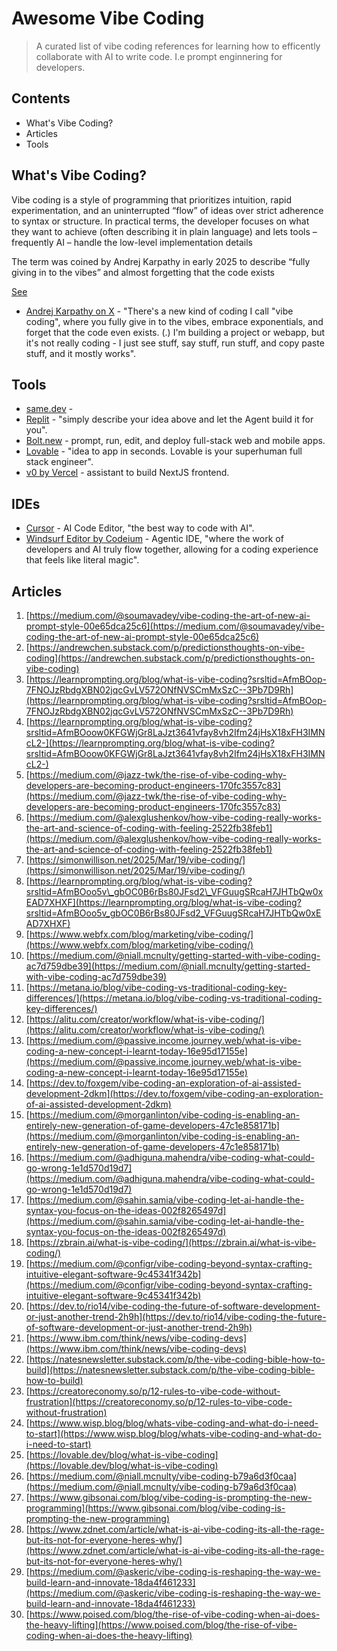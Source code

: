 # Awesome Vibe Coding

> A curated list of vibe coding references for learning how to efficently collaborate with AI to write code. I.e prompt enginnering for developers.

## Contents

- What's Vibe Coding?
- Articles
- Tools

## What's Vibe Coding?

Vibe coding is a style of programming that prioritizes intuition, rapid experimentation, and an uninterrupted “flow” of ideas over strict adherence to syntax or structure. In practical terms, the developer focuses on what they want to achieve (often describing it in plain language) and lets tools – frequently AI – handle the low-level implementation details​

The term was coined by Andrej Karpathy in early 2025 to describe “fully giving in to the vibes” and almost forgetting that the code exists​

[See](https://www.reddit.com/r/ChatGPTCoding/comments/1ihocsv/vibes_coding/#:~:text=,grows%20beyond%20my%20usual%20comprehension)


-   [Andrej Karpathy on X](https://x.com/karpathy/status/1886192184808149383)  - "There's a new kind of coding I call "vibe coding", where you fully give in to the vibes, embrace exponentials, and forget that the code even exists. (.) I'm building a project or webapp, but it's not really coding - I just see stuff, say stuff, run stuff, and copy paste stuff, and it mostly works".


## Tools

- [same.dev](https://same.dev/) -
- [Replit](https://replit.com/)  - "simply describe your idea above and let the Agent build it for you".
- [Bolt.new](https://bolt.new/)  - prompt, run, edit, and deploy full-stack web and mobile apps.
- [Lovable](https://lovable.dev/)  - "idea to app in seconds. Lovable is your superhuman full stack engineer".
- [v0 by Vercel](https://v0.dev/chat)  - assistant to build NextJS frontend.

## IDEs
-   [Cursor](https://www.cursor.com/)  - AI Code Editor, "the best way to code with AI".
-   [Windsurf Editor by Codeium](https://codeium.com/windsurf)  - Agentic IDE, "where the work of developers and AI truly flow together, allowing for a coding experience that feels like literal magic".

## Articles

1.  [https://medium.com/@soumavadey/vibe-coding-the-art-of-new-ai-prompt-style-00e65dca25c6](https://medium.com/@soumavadey/vibe-coding-the-art-of-new-ai-prompt-style-00e65dca25c6)
2.  [https://andrewchen.substack.com/p/predictionsthoughts-on-vibe-coding](https://andrewchen.substack.com/p/predictionsthoughts-on-vibe-coding)
3.  [https://learnprompting.org/blog/what-is-vibe-coding?srsltid=AfmBOop-7FNOJzRbdgXBN02jqcGvLV572ONfNVSCmMxSzC--3Pb7D9Rh](https://learnprompting.org/blog/what-is-vibe-coding?srsltid=AfmBOop-7FNOJzRbdgXBN02jqcGvLV572ONfNVSCmMxSzC--3Pb7D9Rh)
4.  [https://learnprompting.org/blog/what-is-vibe-coding?srsltid=AfmBOoow0KFGWjGr8LaJzt3641vfay8vh2Ifm24jHsX18xFH3IMNcL2-](https://learnprompting.org/blog/what-is-vibe-coding?srsltid=AfmBOoow0KFGWjGr8LaJzt3641vfay8vh2Ifm24jHsX18xFH3IMNcL2-)
5.  [https://medium.com/@jazz-twk/the-rise-of-vibe-coding-why-developers-are-becoming-product-engineers-170fc3557c83](https://medium.com/@jazz-twk/the-rise-of-vibe-coding-why-developers-are-becoming-product-engineers-170fc3557c83)
6.  [https://medium.com/@alexglushenkov/how-vibe-coding-really-works-the-art-and-science-of-coding-with-feeling-2522fb38feb1](https://medium.com/@alexglushenkov/how-vibe-coding-really-works-the-art-and-science-of-coding-with-feeling-2522fb38feb1)
7.  [https://simonwillison.net/2025/Mar/19/vibe-coding/](https://simonwillison.net/2025/Mar/19/vibe-coding/)
8.  [https://learnprompting.org/blog/what-is-vibe-coding?srsltid=AfmBOoo5v\_gbOC0B6rBs80JFsd2\_VFGuugSRcaH7JHTbQw0xEAD7XHXF](https://learnprompting.org/blog/what-is-vibe-coding?srsltid=AfmBOoo5v_gbOC0B6rBs80JFsd2_VFGuugSRcaH7JHTbQw0xEAD7XHXF)
9.  [https://www.webfx.com/blog/marketing/vibe-coding/](https://www.webfx.com/blog/marketing/vibe-coding/)
10.  [https://medium.com/@niall.mcnulty/getting-started-with-vibe-coding-ac7d759dbe39](https://medium.com/@niall.mcnulty/getting-started-with-vibe-coding-ac7d759dbe39)
11.  [https://metana.io/blog/vibe-coding-vs-traditional-coding-key-differences/](https://metana.io/blog/vibe-coding-vs-traditional-coding-key-differences/)
12.  [https://alitu.com/creator/workflow/what-is-vibe-coding/](https://alitu.com/creator/workflow/what-is-vibe-coding/)
13.  [https://medium.com/@passive.income.journey.web/what-is-vibe-coding-a-new-concept-i-learnt-today-16e95d17155e](https://medium.com/@passive.income.journey.web/what-is-vibe-coding-a-new-concept-i-learnt-today-16e95d17155e)
14.  [https://dev.to/foxgem/vibe-coding-an-exploration-of-ai-assisted-development-2dkm](https://dev.to/foxgem/vibe-coding-an-exploration-of-ai-assisted-development-2dkm)
15.  [https://medium.com/@morganlinton/vibe-coding-is-enabling-an-entirely-new-generation-of-game-developers-47c1e858171b](https://medium.com/@morganlinton/vibe-coding-is-enabling-an-entirely-new-generation-of-game-developers-47c1e858171b)
16.  [https://medium.com/@adhiguna.mahendra/vibe-coding-what-could-go-wrong-1e1d570d19d7](https://medium.com/@adhiguna.mahendra/vibe-coding-what-could-go-wrong-1e1d570d19d7)
17.  [https://medium.com/@sahin.samia/vibe-coding-let-ai-handle-the-syntax-you-focus-on-the-ideas-002f8265497d](https://medium.com/@sahin.samia/vibe-coding-let-ai-handle-the-syntax-you-focus-on-the-ideas-002f8265497d)
18.  [https://zbrain.ai/what-is-vibe-coding/](https://zbrain.ai/what-is-vibe-coding/)
19.  [https://medium.com/@configr/vibe-coding-beyond-syntax-crafting-intuitive-elegant-software-9c45341f342b](https://medium.com/@configr/vibe-coding-beyond-syntax-crafting-intuitive-elegant-software-9c45341f342b)
20.  [https://dev.to/rio14/vibe-coding-the-future-of-software-development-or-just-another-trend-2h9h](https://dev.to/rio14/vibe-coding-the-future-of-software-development-or-just-another-trend-2h9h)
21.  [https://www.ibm.com/think/news/vibe-coding-devs](https://www.ibm.com/think/news/vibe-coding-devs)
22.  [https://natesnewsletter.substack.com/p/the-vibe-coding-bible-how-to-build](https://natesnewsletter.substack.com/p/the-vibe-coding-bible-how-to-build)
23.  [https://creatoreconomy.so/p/12-rules-to-vibe-code-without-frustration](https://creatoreconomy.so/p/12-rules-to-vibe-code-without-frustration)
24.  [https://www.wisp.blog/blog/whats-vibe-coding-and-what-do-i-need-to-start](https://www.wisp.blog/blog/whats-vibe-coding-and-what-do-i-need-to-start)
25.  [https://lovable.dev/blog/what-is-vibe-coding](https://lovable.dev/blog/what-is-vibe-coding)
26.  [https://medium.com/@niall.mcnulty/vibe-coding-b79a6d3f0caa](https://medium.com/@niall.mcnulty/vibe-coding-b79a6d3f0caa)
27.  [https://www.gibsonai.com/blog/vibe-coding-is-prompting-the-new-programming](https://www.gibsonai.com/blog/vibe-coding-is-prompting-the-new-programming)
28.  [https://www.zdnet.com/article/what-is-ai-vibe-coding-its-all-the-rage-but-its-not-for-everyone-heres-why/](https://www.zdnet.com/article/what-is-ai-vibe-coding-its-all-the-rage-but-its-not-for-everyone-heres-why/)
29.  [https://medium.com/@askeric/vibe-coding-is-reshaping-the-way-we-build-learn-and-innovate-18da4f461233](https://medium.com/@askeric/vibe-coding-is-reshaping-the-way-we-build-learn-and-innovate-18da4f461233)
30.  [https://www.poised.com/blog/the-rise-of-vibe-coding-when-ai-does-the-heavy-lifting](https://www.poised.com/blog/the-rise-of-vibe-coding-when-ai-does-the-heavy-lifting)

